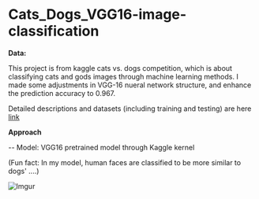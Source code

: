 # Cats_Dogs_VGG16-image-classification

**Data:**

This project is from kaggle cats vs. dogs competition, which is about classifying cats and gods images through machine learning methods. I made some adjustments in VGG-16 nueral network structure, and enhance the prediction accuracy to 0.967.

Detailed descriptions and datasets (including training and testing) are here [link](https://www.kaggle.com/c/dogs-vs-cats/data)

**Approach**

-- Model: VGG16 pretrained model through Kaggle kernel


(Fun fact: In my model, human faces are classified to be more similar to dogs' ....)

![Imgur](https://i.imgur.com/WFZdmpU.jpg)


